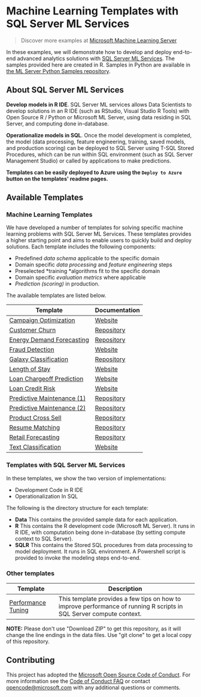 # Machine Learning Templates with SQL Server ML Services

> Discover more examples at [Microsoft Machine Learning Server](https://github.com/Microsoft/ML-Server)

In these examples, we will demonstrate how to develop and deploy end-to-end advanced analytics solutions with [SQL Server  ML Services](https://docs.microsoft.com/en-us/sql/advanced-analytics/what-is-sql-server-machine-learning). The samples provided here are created in R.
Samples in Python are available in [the ML Server Python Samples repository](https://github.com/Microsoft/ML-Server-Python-Samples).

## About SQL Server ML Services

**Develop models in R IDE**. SQL Server ML services allows Data Scientists to develop solutions in an R IDE (such as RStudio, Visual Studio R Tools) with Open Source R / Python or Microsoft ML Server, using data residing in SQL Server, and computing done in-database. 

**Operationalize models in SQL**. Once the model development is completed, the model (data processing, feature engineering, training, saved models, and production scoring) can be deployed to SQL Server using T-SQL Stored Procedures, which can be run within SQL environment (such as SQL Server Management Studio) or called by applications to make predictions.

**Templates can be easily deployed to Azure using the `Deploy to Azure` button on the templates' readme pages.**

## Available Templates

### Machine Learning Templates
We have developed a number of templates for solving specific machine learning problems with SQL Server ML Services. These templates provides a higher starting point and aims to enable users to quickly build and deploy solutions. Each template includes the following components:

- Predefined *data schema* applicable to the specific domain
- Domain specific *data processing* and *feature engineering* steps
- Preselected *training *algorithms fit to the specific domain 
- Domain specific *evaluation metrics* where applicable
- *Prediction (scoring)* in production.  

The available templates are listed below.



| Template | Documentation |
| -------- | -------- |
|[Campaign Optimization](https://github.com/Microsoft/r-server-campaign-optimization)|[Website](https://microsoft.github.io/r-server-campaign-optimization/)|
|[Customer Churn](Churn)|[Repository](Churn)|
|[Energy Demand Forecasting](EnergyDemandForecasting)|[Repository](EnergyDemandForecasting)|
|[Fraud Detection](https://github.com/Microsoft/r-server-fraud-detection) |[Website](https://microsoft.github.io/r-server-fraud-detection/)|
|[Galaxy Classification](Galaxies)|[Repository](https://github.com/Microsoft/SQL-Server-R-Services-Samples/blob/master/Galaxies)|
|[Length of Stay](https://github.com/Microsoft/r-server-hospital-length-of-stay)|[Website](https://microsoft.github.io/r-server-hospital-length-of-stay/)|
|[Loan Chargeoff Prediction](https://github.com/Microsoft/r-server-loan-chargeoff)|[Website](https://microsoft.github.io//r-server-loan-chargeoff/)|
|[Loan Credit Risk](https://github.com/Microsoft/r-server-loan-credit-risk)|[Website](https://microsoft.github.io/r-server-loan-credit-risk/)|
|[Predictive Maintenance (1)](PredictiveMaintenance)|[Repository](PredictiveMaintenace)|
|[Predictive Maintenance (2)](PredictiveMaintenanceModelingGuide)|[Repository](PredictiveMaintenanceModelingGuide)|
|[Product Cross Sell](ProductCrossSell)|[Repository](ProductCrossSell)|
|[Resume Matching](SQLOptimizationTips-Resume-Matching)|[Repository](SQLOptimizationTips-Resume-Matching)|
|[Retail Forecasting](RetailForecasting)|[Repository](RetailForecasting)|
|[Text Classification](https://github.com/Microsoft/ml-server-text-classification)|[Website](https://microsoft.github.io/ml-server-text-classification/)|

### Templates with SQL Server ML Services
In these templates, we show the two version of implementations:
 
- Development Code in R IDE 
- Operationalization In SQL

The following is the directory structure for each template:

* **Data**    This contains the provided sample data for each application.
* **R**	      This contains the R development code (Microsoft ML Server). It runs in R IDE, with computation being done in-database (by setting compute context to SQL Server). 
* **SQLR**    This contains the Stored SQL procedures from data processing to model deployment. It runs in SQL environment. A Powershell script is provided to invoke the modeling steps end-to-end. 

### Other templates
| Template | Description |
| -------- | ----------- |
| [Performance Tuning](PerfTuning/README.md)| This template provides a few tips on how to improve performance of running R scripts in SQL Server compute context.|

**NOTE:** Please don't use "Download ZIP" to get this repository, as it will change the line endings in the data files. Use "git clone" to get a local copy of this repository. 

## Contributing
This project has adopted the [Microsoft Open Source Code of Conduct](https://opensource.microsoft.com/codeofconduct/). For more information see the [Code of Conduct FAQ](https://opensource.microsoft.com/codeofconduct/faq/) or contact [opencode@microsoft.com](mailto:opencode@microsoft.com) with any additional questions or comments.

